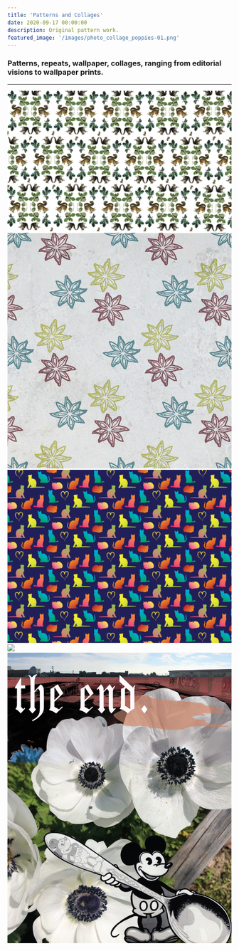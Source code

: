 ```yaml
---
title: 'Patterns and Collages'
date: 2020-09-17 00:00:00
description: Original pattern work.
featured_image: '/images/photo_collage_poppies-01.png'
---
```



### Patterns, repeats, wallpaper, collages, ranging from editorial visions to wallpaper prints.

---

<div class="gallery" data-columns="3">
	<img src="/images/squirrelwrappingpaper2.png">
	<img src="/images/star_anise_trio-01.png">
	<img src="/images/cats_pattern-01.png">
	<img src="/images/pomegranate_collage-01.png">
	<img src="/images/photo_collage_poppies-01.png">
</div>
